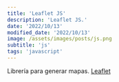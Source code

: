 ```yaml
---
title: 'Leaflet JS'
description: 'Leaflet JS.'
date: '2022/10/13'
modified_date: '2022/10/13'
image: /assets/images/posts/js.png
subtitle: 'js'
tags: 'javascript'
---
```


Librería para generar mapas. [Leaflet](https://leafletjs.com/)
